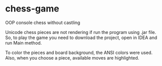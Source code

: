 # chess-game
OOP console chess without castling

Unicode chess pieces are not rendering if run the program using .jar file.
So, to play the game you need to download the project, open in IDEA and run Main method.

To color the pieces and board background, the ANSI colors were used. Also, when you choose a piece, available moves are highlighted.
